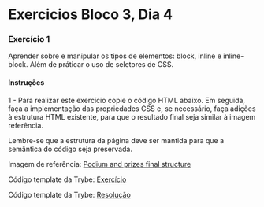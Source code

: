 # Exercicios Bloco 3, Dia 4

### Exercício 1

Aprender sobre e manipular os tipos de elementos: block, inline e inline-block. Além de práticar o uso de seletores de CSS.

#### Instruções

1 - Para realizar este exercício copie o código HTML abaixo. Em seguida, faça a implementação das propriedades CSS e, se necessário, faça adições à estrutura HTML existente, para que o resultado final seja similar à imagem referência.

Lembre-se que a estrutura da página deve ser mantida para que a semântica do código seja preservada.

Imagem de referência: [Podium and prizes final structure](https://s3.us-east-2.amazonaws.com/assets.app.betrybe.com/fundamentals/html-css/images/podium-final-fdcdc425aade8216b9e3c4b0eab234fc.png)

Código template da Trybe: [Exercício](exercicio.html)

Código template da Trybe: [Resolução](exercicio-resolvido.html)
